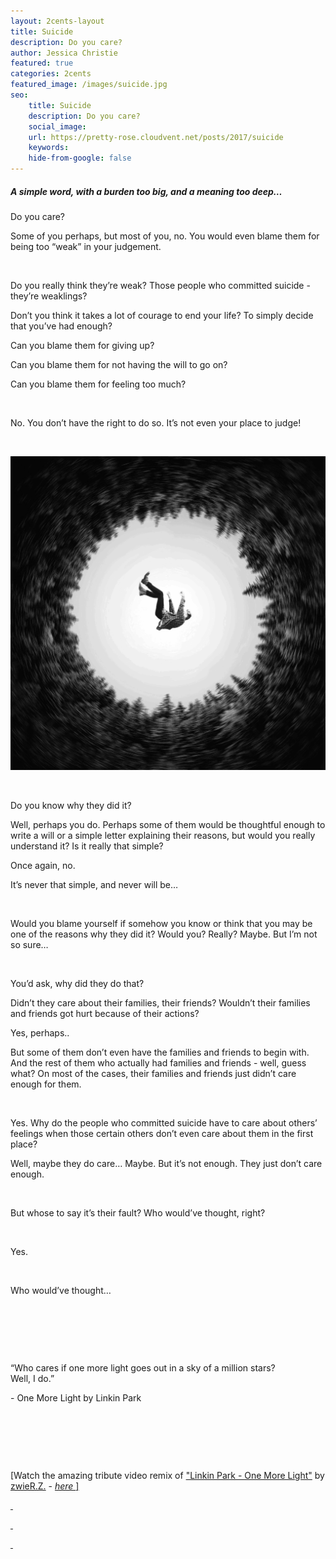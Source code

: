 ```yaml
---
layout: 2cents-layout
title: Suicide
description: Do you care?
author: Jessica Christie
featured: true
categories: 2cents
featured_image: /images/suicide.jpg
seo:
    title: Suicide
    description: Do you care?
    social_image:
    url: https://pretty-rose.cloudvent.net/posts/2017/suicide
    keywords:
    hide-from-google: false
---
```

##### A simple word, with a burden too big, and a meaning too deep…

Do you care?

Some of you perhaps, but most of you, no. You would even blame them for being too “weak” in your judgement.

&nbsp;

Do you really think they’re weak? Those people who committed suicide - they’re weaklings?

Don’t you think it takes a lot of courage to end your life? To simply decide that you’ve had enough?

Can you blame them for giving up?

Can you blame them for not having the will to go on?

Can you blame them for feeling too much?

&nbsp;

No. You don’t have the right to do so. It’s not even your place to judge\!

&nbsp;

<div>
    <img src="/images/suicide.jpg">
</div>

&nbsp;

Do you know why they did it?

Well, perhaps you do. Perhaps some of them would be thoughtful enough to write a will or a simple letter explaining their reasons, but would you really understand it? Is it really that simple?

Once again, no.

It’s never that simple, and never will be…

&nbsp;

Would you blame yourself if somehow you know or think that you may be one of the reasons why they did it? Would you? Really? Maybe. But I’m not so sure…

&nbsp;

You’d ask, why did they do that?

Didn’t they care about their families, their friends? Wouldn’t their families and friends got hurt because of their actions?

Yes, perhaps..

But some of them don’t even have the families and friends to begin with. And the rest of them who actually had families and friends - well, guess what? On most of the cases, their families and friends just didn’t care enough for them.

&nbsp;

Yes. Why do the people who committed suicide have to care about others’ feelings when those certain others don’t even care about them in the first place?

Well, maybe they do care… Maybe. But it’s not enough. They just don’t care enough.

&nbsp;

But whose to say it’s their fault? Who would’ve thought, right?

&nbsp;

Yes.

&nbsp;

Who would’ve thought…

&nbsp;

&nbsp;

&nbsp;

<div class="right padded-l">
    <p> “Who cares if one more light goes out in a sky of a million stars? <br> Well, I do.” </p>
    <p> - One More Light by Linkin Park </p>
</div>

&nbsp;

&nbsp;

&nbsp;

[Watch the amazing tribute video remix of <a href="https://www.youtube.com/watch?v=Tm8LGxTLtQk" target="_blank">"Linkin Park - One More Light"</a> by <a href="https://www.youtube.com/channel/UClM3cHgYoKNaZe94nLevpHg" target="_blank">zwieR.Z.</a> - <a href="https://www.youtube.com/watch?v=2sh2REsrJZk" target="_blank"><em>here&nbsp;</em>]

&nbsp;

&nbsp;

&nbsp;

